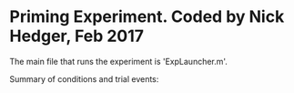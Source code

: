 # Priming Experiment. Coded by Nick Hedger, Feb 2017

The main file that runs the experiment is 'ExpLauncher.m'.

Summary of conditions and trial events:
